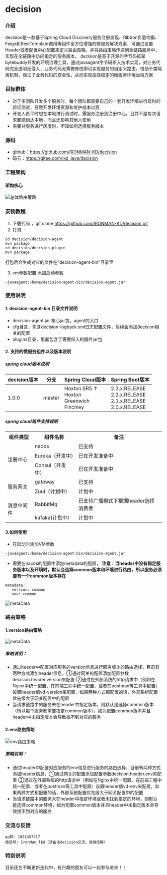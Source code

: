 # decision

### 介绍
decision是一款基于Spring Cloud Discovery服务注册发现、Ribbon负载均衡、Feign和RestTemplate调用等组件全方位增强的微服务解决方案，可通过设置Header或者配置中心配置来定义路由策略，并将路由策略传递到全链路服务中，实现在全链路中访问指定的服务版本。
decision是基于开源的字节码框架bytebuddy开发的环境治理工具，通过javaagent字节码织入技术实现，对业务代码完全透明无侵入，业务代码无需做修改即可实现服务的自定义路由，借助于类隔离机制，保证了业务代码的安全性，从而实现高效稳定的微服务环境治理方案

### 目标群体
- 对于多团队开发多个服务时，每个团队都需要自己的一套开发环境进行及时的验证测试，导致开发环境资源和维护成本过高
- 开发人员平时想在本地进行调试时，需服务注册到注册中心，且并不是每次请求都能到达本地，而且还影响其他人使用
- 需要对服务进行灰度时，不知如何选择服务版本

### 源码
- github：https://github.com/IRONMAN-KD/decision
- 码云：https://gitee.com/lkd_java/decision

### 工程架构
#### 架构核心
![总体路由策略](https://images.gitee.com/uploads/images/2021/0220/162333_67c01b44_687406.png "总体架构.png")


### 安装教程

1.  下载代码 ，git clone https://github.com/IRONMAN-KD/decision.git
2.  打包
~~~shell
cd decision/decision-agent
mvn package
cd decision/decision-plugin
mvn package
~~~
打包后会生成对应的文件在“decision-agent-bin”目录里

3.  vm参数配置
添加启动参数
~~~shell
-javaagent:/home/decision-agent-bin/decision-agent.jar
~~~
### 使用说明

#### 1.  decision-agent-bin 目录文件说明
- decision-agent.jar 核心jar包，agent的入口
- cfg目录，包含decision-logback.xml日志配置文件，后续会添加decision相关的配置
- plugins目录，里面包含了需要织入的插件jar包
#### 2.  支持的微服务组件以及版本说明
##### spring cloud版本说明
| decision版本 | 分支     | Spring Cloud版本                         | Spring Boot版本                                           |
|------------|--------|----------------------------------------|---------------------------------------------------------|
| 1.0.0      | master | Hoxton.SR5 ↑ <br> Hoxton <br> Greenwich <br> Finchley | 2.3.x.RELEASE <br> 2.2.x.RELEASE <br> 2.1.x.RELEASE <br> 2.0.x.RELEASE |

##### spring cloud组件支持说明
<table>
        <tr>
	    <th>组件类型</th>
	    <th>组件名称</th>
	    <th>备注</th>  
	</tr >
	<tr >
	    <td rowspan="3">注册中心</td>
	    <td>nacos</td>
	    <td>已支持</td>
	</tr>
        <tr >
	    <td>Eureka（开发中）</td>
	    <td>已在开发准备中</td>
	</tr>
        <tr>
	    <td>Consul（开发中）</td>
	    <td>已在开发准备中</td>
	</tr>
        <tr >
	    <td rowspan="2">服务网关</td>
	    <td>gateway</td>
	    <td>已支持</td>
	</tr>
        <tr>
	    <td>Zuul（计划中）</td>
	    <td>计划中</td>
	</tr>
        <tr >
	    <td rowspan="2">消息中间件</td>
	    <td>RabbitMq</td>
	    <td>已支持广播模式下根据header选择消费者</td>
	</tr>
        <tr>
	    <td>kafaka(计划中）</td>
	    <td>计划中</td>
	</tr>
</table>

#### 3.如何使用

- 在启动时添加VM参数
~~~shell
-javaagent:/home/decision-agent-bin/decision-agent.jar
~~~

- 需要在nacos的配置中添加metadata的配置， **注意：当header中没有指定服务版本以及环境时，默认会选择common版本和环境进行路由，所以服务必须要有一个common版本存在** 
~~~shell
metadata:
   version: common
   env: common
~~~
![metaData](https://images.gitee.com/uploads/images/2021/0222/105717_6596c11e_687406.png "屏幕截图.png")

### 路由策略
#### 1.version路由策略
![metaData](https://images.gitee.com/uploads/images/2021/0222/133611_9029d116_687406.png "version路由策略 (1).png")

##### 策略说明：
- 通过header中配置对应服务的version信息进行服务版本的路由选择，目前有两种方式添加header信息，①通过网关的配置添加配置参数decision.header.version来配置 ②通过在外部系统的http请求中（例如在Nginx中统一配置、在前端工程中统一配置、或者在postman等工具中配置）设置header值vd-version来配置，如果两种方式都配置的话，外部系统配置优先级大于网关配置中的配置
- 当请求链路中的服务未在header中指定版本，则默认是选择common版本（所以每个服务都需要指定common版本），如为配置common版本并且header中未指定版本会导致找不到对应的服务

#### 2.env路由策略
![env路由策略](https://images.gitee.com/uploads/images/2021/0222/144310_59653cf2_687406.png "env路由策略.png")

##### 策略说明：
- 通过header中配置对应服务的env信息进行服务的路由选择，目前有两种方式添加header信息，①通过网关的配置添加配置参数decision.header.env来配置 ②通过在外部系统的http请求中（例如在Nginx中统一配置、在前端工程中统一配置、或者在postman等工具中配置）设置header值vd-env来配置，如果两种方式都配置的话，外部系统配置优先级大于网关配置中的配置
- 当请求链路中的服务未在header中指定环境或者未找到指定的环境，则默认是选择common环境，如为配置common版本并且header中未指定版本会导致找不到对应的服务

### 交流与反馈
~~~shell
qq群: 1021457517
微信号: IronMan_lkd（请备注decision交流，进微信群）
~~~


### 特别说明
目前还在不断更新迭代中，有兴趣的朋友可以一起参与进来！！

